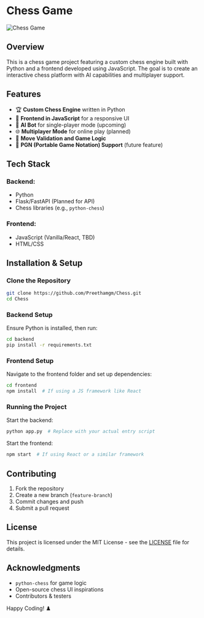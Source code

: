 # Chess Game

![Chess Game](https://upload.wikimedia.org/wikipedia/commons/0/09/ChessSet.jpg)

## Overview
This is a chess game project featuring a custom chess engine built with Python and a frontend developed using JavaScript. The goal is to create an interactive chess platform with AI capabilities and multiplayer support.

## Features
- 🏆 **Custom Chess Engine** written in Python
- 🎨 **Frontend in JavaScript** for a responsive UI
- 🤖 **AI Bot** for single-player mode (upcoming)
- 🌐 **Multiplayer Mode** for online play (planned)
- 🏁 **Move Validation and Game Logic**
- 📜 **PGN (Portable Game Notation) Support** (future feature)

## Tech Stack
### Backend:
- Python
- Flask/FastAPI (Planned for API)
- Chess libraries (e.g., `python-chess`)

### Frontend:
- JavaScript (Vanilla/React, TBD)
- HTML/CSS

## Installation & Setup
### Clone the Repository
```bash
git clone https://github.com/Preethamgm/Chess.git
cd Chess
```

### Backend Setup
Ensure Python is installed, then run:
```bash
cd backend
pip install -r requirements.txt
```

### Frontend Setup
Navigate to the frontend folder and set up dependencies:
```bash
cd frontend
npm install  # If using a JS framework like React
```

### Running the Project
Start the backend:
```bash
python app.py  # Replace with your actual entry script
```

Start the frontend:
```bash
npm start  # If using React or a similar framework
```

## Contributing
1. Fork the repository
2. Create a new branch (`feature-branch`)
3. Commit changes and push
4. Submit a pull request

## License
This project is licensed under the MIT License - see the [LICENSE](LICENSE) file for details.

## Acknowledgments
- `python-chess` for game logic
- Open-source chess UI inspirations
- Contributors & testers

Happy Coding! ♟️

